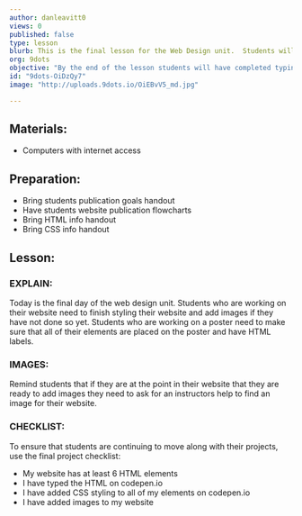 ```yaml
---
author: danleavitt0
views: 0
published: false
type: lesson
blurb: This is the final lesson for the Web Design unit.  Students will wrap up their work on the website and share them with the class.
org: 9dots
objective: "By the end of the lesson students will have completed typing out all of their HTML on codepen.io, styling all of the elements on their site, and adding images to their website."
id: "9dots-OiDzQy7"
image: "http://uploads.9dots.io/OiEBvV5_md.jpg"

---
```


## Materials:
- Computers with internet access

## Preparation:
- Bring students publication goals handout
- Have students website publication flowcharts
- Bring HTML info handout
- Bring CSS info handout

## Lesson:
### EXPLAIN:
Today is the final day of the web design unit. Students who are working on their website need to finish styling their website and add images if they have not done so yet. Students who are working on a poster need to make sure that all of their elements are placed on the poster and have HTML labels.

### IMAGES:
Remind students that if they are at the point in their website that they are ready to add images they need to ask for an instructors help to find an image for their website.

### CHECKLIST:

To ensure that students are continuing to move along with their projects, use the final project checklist:

- My website has at least 6 HTML elements
- I have typed the HTML on codepen.io
- I have added CSS styling to all of my elements on codepen.io
- I have added images to my website
